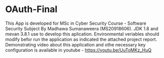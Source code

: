# OAuth-Final
This App is developed for MSc in Cyber Security Course - Software Security Subject By Madhawa Sumanaweera (MS20918606).
JDK 1.8 and mevan 3.8.1 use to develop this aplication.
Environmental veriables should modify befor run the application as indicated the attached project report.
Demonstrating video about this application and othe necessary key configuration is available in youtube - https://youtu.be/UuToMKz_HuQ
